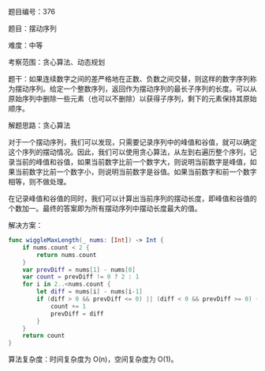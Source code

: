 题目编号：376

题目：摆动序列

难度：中等

考察范围：贪心算法、动态规划

题干：如果连续数字之间的差严格地在正数、负数之间交替，则这样的数字序列称为摆动序列。给定一个整数序列，返回作为摆动序列的最长子序列的长度。可以从原始序列中删除一些元素（也可以不删除）以获得子序列，剩下的元素保持其原始顺序。

解题思路：贪心算法

对于一个摆动序列，我们可以发现，只需要记录序列中的峰值和谷值，就可以确定这个序列的摆动情况。因此，我们可以使用贪心算法，从左到右遍历整个序列，记录当前的峰值和谷值，如果当前数字比前一个数字大，则说明当前数字是峰值，如果当前数字比前一个数字小，则说明当前数字是谷值。如果当前数字和前一个数字相等，则不做处理。

在记录峰值和谷值的同时，我们可以计算出当前序列的摆动长度，即峰值和谷值的个数加一。最终的答案即为所有摆动序列中摆动长度最大的值。

解决方案：

```swift
func wiggleMaxLength(_ nums: [Int]) -> Int {
    if nums.count < 2 {
        return nums.count
    }
    var prevDiff = nums[1] - nums[0]
    var count = prevDiff != 0 ? 2 : 1
    for i in 2..<nums.count {
        let diff = nums[i] - nums[i-1]
        if (diff > 0 && prevDiff <= 0) || (diff < 0 && prevDiff >= 0) {
            count += 1
            prevDiff = diff
        }
    }
    return count
}
```

算法复杂度：时间复杂度为 O(n)，空间复杂度为 O(1)。